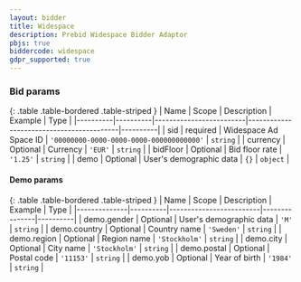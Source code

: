 ```yaml
---
layout: bidder
title: Widespace
description: Prebid Widespace Bidder Adaptor
pbjs: true
biddercode: widespace
gdpr_supported: true
---
```


### Bid params

{: .table .table-bordered .table-striped }
| Name     | Scope    | Description             | Example                                  | Type     |
|----------|----------|-------------------------|------------------------------------------|----------|
| sid      | required | Widespace Ad Space ID   | `'00000000-0000-0000-0000-000000000000'` | `string` |
| currency | Optional | Currency                | `'EUR'`                                  | `string` |
| bidFloor | Optional | Bid floor rate          | `'1.25'`                                 | `string` |
| demo     | Optional | User's demographic data | `{}`                                     | `object` |

#### Demo params

{: .table .table-bordered .table-striped }
| Name         | Scope    | Description             | Example       | Type     |
|--------------|----------|-------------------------|---------------|----------|
| demo.gender  | Optional | User's demographic data | `'M'`         | `string` |
| demo.country | Optional | Country name            | `'Sweden'`    | `string` |
| demo.region  | Optional | Region name             | `'Stockholm'` | `string` |
| demo.city    | Optional | City name               | `'Stockholm'` | `string` |
| demo.postal  | Optional | Postal code             | `'11153'`     | `string` |
| demo.yob     | Optional | Year of birth           | `'1984'`      | `string` |
